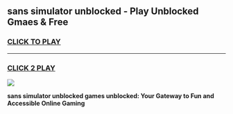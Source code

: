 
## sans simulator unblocked - Play Unblocked Gmaes & Free
<h3>
<a href="https://news.freeplayer.one?title=sans_simulator_unblocked&ref=23F">CLICK TO PLAY</a></h3>
<hr>

<h3>
<a href="https://news.freeplayer.one?title=sans_simulator_unblocked&ref=23F">CLICK 2 PLAY</a>
  
</h3>

<a href="https://news.freeplayer.one?title=sans_simulator_unblocked&ref=23F/"><img src="https://clearcache.store/games.png"></a>


**sans simulator unblocked games unblocked: Your Gateway to Fun and Accessible Online Gaming**
